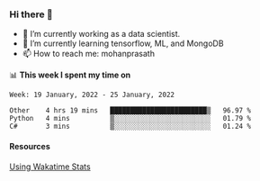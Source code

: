 ### Hi there 👋

- 🔭 I’m currently working as a data scientist.
- 🌱 I’m currently learning tensorflow, ML, and MongoDB
- 📫 How to reach me: mohanprasath

📊 **This week I spent my time on**
<!--START_SECTION:waka-->
```text
Week: 19 January, 2022 - 25 January, 2022

Other    4 hrs 19 mins   ████████████████████████▒   96.97 % 
Python   4 mins          ▒░░░░░░░░░░░░░░░░░░░░░░░░   01.79 % 
C#       3 mins          ▒░░░░░░░░░░░░░░░░░░░░░░░░   01.24 % 
```
<!--END_SECTION:waka-->

#### Resources
[Using Wakatime Stats](https://github.com/marketplace/actions/waka-readme)
